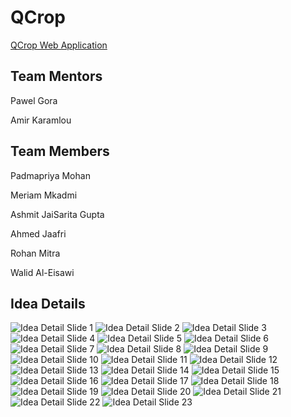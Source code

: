 # QCrop
[QCrop Web Application](https://qcrop.vercel.app/)

## Team Mentors
Pawel Gora

Amir Karamlou

## Team Members
Padmapriya Mohan

Meriam Mkadmi

Ashmit JaiSarita Gupta

Ahmed Jaafri

Rohan Mitra

Walid Al-Eisawi

## Idea Details
![Idea Detail Slide 1](./QCropSlideDeck/1.png)
![Idea Detail Slide 2](./QCropSlideDeck/2.png)
![Idea Detail Slide 3](./QCropSlideDeck/3.png)
![Idea Detail Slide 4](./QCropSlideDeck/4.png)
![Idea Detail Slide 5](./QCropSlideDeck/5.png)
![Idea Detail Slide 6](./QCropSlideDeck/6.png)
![Idea Detail Slide 7](./QCropSlideDeck/7.png)
![Idea Detail Slide 8](./QCropSlideDeck/8.png)
![Idea Detail Slide 9](./QCropSlideDeck/9.png)
![Idea Detail Slide 10](./QCropSlideDeck/10.png)
![Idea Detail Slide 11](./QCropSlideDeck/11.png)
![Idea Detail Slide 12](./QCropSlideDeck/12.png)
![Idea Detail Slide 13](./QCropSlideDeck/13.png)
![Idea Detail Slide 14](./QCropSlideDeck/14.png)
![Idea Detail Slide 15](./QCropSlideDeck/15.png)
![Idea Detail Slide 16](./QCropSlideDeck/16.png)
![Idea Detail Slide 17](./QCropSlideDeck/17.png)
![Idea Detail Slide 18](./QCropSlideDeck/18.png)
![Idea Detail Slide 19](./QCropSlideDeck/19.png)
![Idea Detail Slide 20](./QCropSlideDeck/20.png)
![Idea Detail Slide 21](./QCropSlideDeck/21.png)
![Idea Detail Slide 22](./QCropSlideDeck/22.png)
![Idea Detail Slide 23](./QCropSlideDeck/23.png)